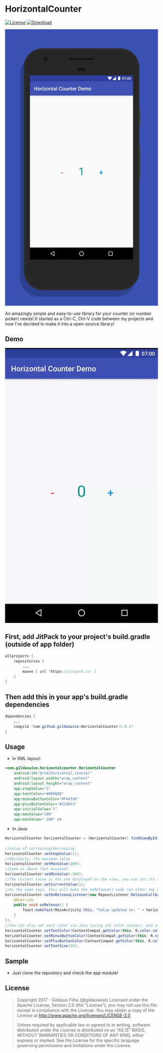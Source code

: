 # HorizontalCounter
[![License](https://img.shields.io/badge/license-Apache%202-green.svg)](https://www.apache.org/licenses/LICENSE-2.0)
[![Download](https://jitpack.io/v/gildaswise/HorizontalCounter.svg)](https://jitpack.io/#gildaswise/HorizontalCounter)

![Screenshot](https://raw.githubusercontent.com/gildaswise/HorizontalCounter/master/art/screenshot.png)

An amazingly simple and easy-to-use library for your counter (or number picker) needs! It started as a Ctrl-C, Ctrl-V code between my projects and now I've decided to make it into a open-source library!

## Demo

![GIF](https://raw.githubusercontent.com/gildaswise/HorizontalCounter/master/art/demo.gif)

## First, add JitPack to your project's build.gradle (outside of app folder)

```java
allprojects {
    repositories {
        ...
        maven { url 'https://jitpack.io' }
    }
}
```

## Then add this in your app's build.gradle dependencies

```java
dependencies {
    ...
    compile 'com.github.gildaswise:HorizontalCounter:1.0.1'
}
```

## Usage

* In XML layout:

```xml
<com.gildaswise.horizontalcounter.HorizontalCounter
    android:id="@+id/horizontal_counter"
    android:layout_width="wrap_content"
    android:layout_height="wrap_content"
    app:stepValue="1"
    app:textColor="#009688"
    app:minusButtonColor="#F44336"
    app:plusButtonColor="#2196F3"
    app:initialValue="1"
    app:maxValue="100"
    app:minValue="-100" />
```

* In Java:

```java
HorizontalCounter horizontalCounter = (HorizontalCounter) findViewById(R.id.horizontal_counter);

//Value of increasing/decreasing
horizontalCounter.setStepValue(1); 
//Obviously, the maximum value
horizontalCounter.setMaxValue(100);
//Same as above (but minimum)
horizontalCounter.setMinValue(-100);
//The current value is the one displayed on the view, you can set its starting value here, or via XML above
horizontalCounter.setCurrentValue(1);
//As the name says, this will make the onRelease() code run after any of the buttons is released, either in a long press, or single press
horizontalCounter.setOnReleaseListener(new RepeatListener.ReleaseCallback() {
    @Override
    public void onRelease() {
        Toast.makeText(MainActivity.this, "Value updated to: " + horizontalCounter.getCurrentValue(), Toast.LENGTH_SHORT).show();
    }
});
//You can also set each color via Java (using int color values), and also value's textSize
horizontalCounter.setTextColor(ContextCompat.getColor(this, R.color.colorAccent));
horizontalCounter.setMinusButtonColor(ContextCompat.getColor(this, R.color.colorPrimary));
horizontalCounter.setPlusButtonColor(ContextCompat.getColor(this, R.color.colorPrimaryDark));
horizontalCounter.setTextSize(16);

```

## Sample

* Just clone the repository and check the *app* module!


## License

> Copyright 2017 - Gildásio Filho (@gildaswise)
> Licensed under the Apache License, Version 2.0 (the "License");
> you may not use this file except in compliance with the License.
> You may obtain a copy of the License at
> http://www.apache.org/licenses/LICENSE-2.0
> 
> Unless required by applicable law or agreed to in writing, software
> distributed under the License is distributed on an "AS IS" BASIS,
> WITHOUT WARRANTIES OR CONDITIONS OF ANY KIND, either express or implied.
> See the License for the specific language governing permissions and
> limitations under the License.
 